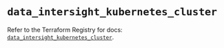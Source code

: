 # `data_intersight_kubernetes_cluster`

Refer to the Terraform Registry for docs: [`data_intersight_kubernetes_cluster`](https://registry.terraform.io/providers/ciscodevnet/intersight/1.0.71/docs/data-sources/kubernetes_cluster).
